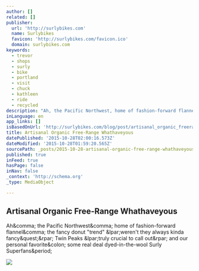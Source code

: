 ```yaml
---
author: []
related: []
publisher:
  url: 'http://surlybikes.com'
  name: Surlybikes
  favicon: 'http://surlybikes.com/favicon.ico'
  domain: surlybikes.com
keywords:
  - trevor
  - shops
  - surly
  - bike
  - portland
  - visit
  - chuck
  - kathleen
  - ride
  - recycled
description: "Ah, the Pacific Northwest, home of fashion-forward flannel, the fancy donut \"trend\" (weren't they always kinda fancy?) Twin Peaks (truly crucial to call out) and our personal favorite: some real deal dyed-in-the-wool Surly Superfans."
inLanguage: en
app_links: []
isBasedOnUrl: 'http://surlybikes.com/blog/post/artisanal_organic_freerange_whathaveyous'
title: Artisanal Organic Free-Range Whathaveyous
datePublished: '2015-10-28T02:00:16.573Z'
dateModified: '2015-10-28T01:59:20.565Z'
sourcePath: _posts/2015-10-28-artisanal-organic-free-range-whathaveyous.md
published: true
inFeed: true
hasPage: false
inNav: false
_context: 'http://schema.org'
_type: MediaObject

---
```

<article style=""><h1>Artisanal Organic Free-Range Whathaveyous</h1><p>Ah&amp;comma; the Pacific Northwest&amp;comma; home of fashion-forward flannel&amp;comma; the fancy donut "trend" &amp;lpar;weren't they always kinda fancy&amp;quest;&amp;rpar; Twin Peaks &amp;lpar;truly crucial to call out&amp;rpar; and our personal favorite&amp;colon; some real deal dyed-in-the-wool Surly Superfans&amp;period;</p><img src="http://surlybikes.com//uploads/blog/IMG_0723.JPG" /></article>